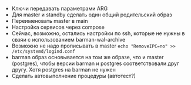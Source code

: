 * Ключи передавать параметрами ARG
* Для master и standby сделать один общий родительский образ
* Переименовать master в main
* Настройка сервисов через compose
* Сейчас, возможно, остались настройки по ssh, которые не нужны в свзяи с использованием barman-wal-archive
* Возможно не надо прописывать в master `echo "RemoveIPC=no" >> /etc/systemd/logind.conf`
* barman образ основывается на том же образе, что и master (postgres), чтобы версии barman и postgres соответствовали друг другу.
  Хотя postgres на barman не нужен
* Сделать автовыполнение процедуры (автотест?)

